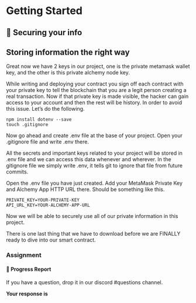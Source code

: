 ﻿# Getting Started

## **🔑 Securing your info**

## Storing information the right way

Great now we have 2 keys in our project, one is the private metamask wallet key, and the other is this private alchemy node key.

While writing and deploying your contract you sign off each contract with your private key to tell the blockchain that you are a legit person creating a real transaction. Now if that private key is made visible, the hacker can gain access to your account and then the rest will be history. In order to avoid this issue. Let’s do the following.

```
npm install dotenv --save
touch .gitignore
```

Now go ahead and create .env file at the base of your project. Open your .gitignore file and write .env there.

All the secrets and important keys related to your project will be stored in .env file and we can access this data whenever and wherever. In the gitignore file we simply write .env, it tells git to ignore that file from future commits.

Open the .env file you have just created. Add your MetaMask Private Key and Alchemy App HTTP URL there. Should be something like this.

```
PRIVATE_KEY=YOUR-PRIVATE-KEY
API_URL_KEY=YOUR-ALCHEMY-APP-URL
```

Now we will be able to securely use all of our private information in this project.

There is one last thing that we have to download before we are FINALLY ready to dive into our smart contract.

### Assignment

#### 🚨 Progress Report

If you have a question, drop it in our discord #questions channel.

**Your response is**
